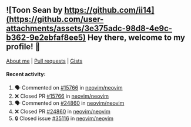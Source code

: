 ## ![Toon Sean by https://github.com/ii14](https://github.com/user-attachments/assets/3e375adc-98d8-4e9c-b362-9e2ebfaf8ee5) Hey there, welcome to my profile! 👋

[About me](https://seandewar.github.io/)
 | [Pull requests](https://github.com/search?p=1&q=author%3Aseandewar+is%3Apr)
 | [Gists](https://gist.github.com/seandewar)

#### Recent activity:

<!--START_SECTION:activity-->
1. 🗣 Commented on [#15766](https://github.com/neovim/neovim/pull/15766#issuecomment-3196822700) in [neovim/neovim](https://github.com/neovim/neovim)
2. ❌ Closed PR [#15766](https://github.com/neovim/neovim/pull/15766) in [neovim/neovim](https://github.com/neovim/neovim)
3. 🗣 Commented on [#24860](https://github.com/neovim/neovim/pull/24860#issuecomment-3196770019) in [neovim/neovim](https://github.com/neovim/neovim)
4. ❌ Closed PR [#24860](https://github.com/neovim/neovim/pull/24860) in [neovim/neovim](https://github.com/neovim/neovim)
5. 🔒 Closed issue [#35116](https://github.com/neovim/neovim/issues/35116) in [neovim/neovim](https://github.com/neovim/neovim)
<!--END_SECTION:activity-->
